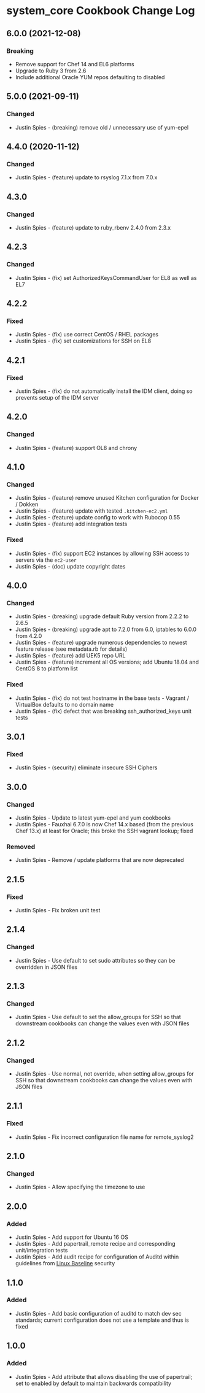 # system_core Cookbook Change Log

## 6.0.0 (2021-12-08)

### Breaking

- Remove support for Chef 14 and EL6 platforms
- Upgrade to Ruby 3 from 2.6
- Include additional Oracle YUM repos defaulting to disabled

## 5.0.0 (2021-09-11)

### Changed

- Justin Spies - (breaking) remove old / unnecessary use of yum-epel

## 4.4.0 (2020-11-12)

### Changed

- Justin Spies - (feature) update to rsyslog 7.1.x from 7.0.x 

## 4.3.0

### Changed

- Justin Spies - (feature) update to ruby_rbenv 2.4.0 from 2.3.x

## 4.2.3

### Changed

- Justin Spies - (fix) set AuthorizedKeysCommandUser for EL8 as well as EL7

## 4.2.2

### Fixed

- Justin Spies - (fix) use correct CentOS / RHEL packages
- Justin Spies - (fix) set customizations for SSH on EL8

## 4.2.1

### Fixed

- Justin Spies - (fix) do not automatically install the IDM client, doing so prevents setup of the IDM server

## 4.2.0

### Changed

- Justin Spies - (feature) support OL8 and chrony

## 4.1.0

### Changed

- Justin Spies - (feature) remove unused Kitchen configuration for Docker / Dokken
- Justin Spies - (feature) update with tested `.kitchen-ec2.yml`
- Justin Spies - (feature) update config to work with Rubocop 0.55
- Justin Spies - (feature) add integration tests

### Fixed

- Justin Spies - (fix) support EC2 instances by allowing SSH access to servers via the `ec2-user`
- Justin Spies - (doc) update copyright dates

## 4.0.0

### Changed

- Justin Spies - (breaking) upgrade default Ruby version from 2.2.2 to 2.6.5
- Justin Spies - (breaking) upgrade apt to 7.2.0 from 6.0, iptables to 6.0.0 from 4.2.0
- Justin Spies - (feature) upgrade numerous dependencies to newest feature release (see metadata.rb for details)
- Justin Spies - (feature) add UEK5 repo URL
- Justin Spies - (feature) increment all OS versions; add Ubuntu 18.04 and CentOS 8 to platform list

### Fixed

- Justin Spies - (fix) do not test hostname in the base tests - Vagrant / VirtualBox defaults to no domain name
- Justin Spies - (fix) defect that was breaking ssh_authorized_keys unit tests

## 3.0.1

### Fixed

- Justin Spies - (security) eliminate insecure SSH Ciphers

## 3.0.0

### Changed

- Justin Spies - Update to latest yum-epel and yum cookbooks
- Justin Spies - Fauxhai 6.7.0 is now Chef 14.x based (from the previous Chef 13.x) at least for Oracle; this broke the SSH vagrant lookup; fixed

### Removed

- Justin Spies - Remove / update platforms that are now deprecated

## 2.1.5

### Fixed

- Justin Spies - Fix broken unit test

## 2.1.4

### Changed

- Justin Spies - Use default to set sudo attributes so they can be overridden in JSON files

## 2.1.3

### Changed

- Justin Spies - Use default to set the allow_groups for SSH so that downstream cookbooks can change the values even with JSON files

## 2.1.2

### Changed

- Justin Spies - Use normal, not override, when setting allow_groups for SSH so that downstream cookbooks can change the values even with JSON files

## 2.1.1

### Fixed

- Justin Spies - Fix incorrect configuration file name for remote_syslog2

## 2.1.0

### Changed

- Justin Spies - Allow specifying the timezone to use

## 2.0.0

### Added

- Justin Spies - Add support for Ubuntu 16 OS
- Justin Spies - Add papertrail_remote recipe and corresponding unit/integration tests
- Justin Spies - Add audit recipe for configuration of Auditd within guidelines from [Linux Baseline](https://github.com/dev-sec/linux-baseline) security

## 1.1.0

### Added

- Justin Spies - Add basic configuration of auditd to match dev sec standards; current configuration does not use a template and thus is fixed

## 1.0.0

### Added

- Justin Spies - Add attribute that allows disabling the use of papertrail; set to enabled by default to maintain backwards compatibility
